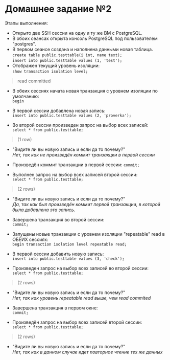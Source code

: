 # Домашнее задание №2

 Этапы выполнения:

- Открыто две SSH сессии на одну и ту же ВМ с PostgreSQL.
- В обоих сеансах открыта консоль PostgreSQL под пользователем "postgres".
- В первом сеансе создана и наполнена данными новая таблица.  
`create table public.testtable(i int, name text);`  
`insert into public.testtable values (1, 'test');`
- Отображен текущий уровень изоляции:  
   `show transaction isolation level;`
  
> read committed
- В обеих сессиях начата новая транзакция с уровнем изоляции по умолчанию:  
   `begin`

- В первой сессии добавлена новая запись:  
   `insert into public.testtable values (2, 'proverka');`

- Во второй сессии произведен запрос на выбор всех записей:  
   `select * from public.testtable;`
> (1 row)

- "Видите ли вы новую запись и если да то почему?"  
*Нет, так как не произведён коммит транзакции в первой сессии*

- Произведён коммит транзакции в первой сессии:
  `commit;`

- Выполнен запрос на выбор всех записей второй сессии:  
    `select * from public.testtable;`
> (2 rows)

- "Видите ли вы новую запись и если да то почему?"  
*Да, так как был произведён коммит первой транзакции, в которой была добавлена эта запись.*

- Завершена транзакция во второй сессии:  
`commit;`

- Запущены новые транзакции с уровнем изоляции "repeatable" read в ОБЕИХ сессиях:  
`begin transaction isolation level repeatable read;`

- В первой сессии добавить новую запись:  
`insert into public.testtable values (3, 'check');`

- Произведен запрос на выбор всех записей во второй сессии:  
`select * from public.testtable;`
> (2 rows)

- "Видите ли вы новую запись и если да то почему?"  
*Нет, так как уровень repeatable read выше, чем read commited*

- Завершена транзакция в первом окне:  
`commit;`

- Произведён запрос на выбор всех записей второй сессии:  
`select * from public.testtable;`
> (2 rows)

- "Видите ли вы новую запись и если да то почему?"  
*Нет, так как в данном случае идет повторное чтение тех же данных*
